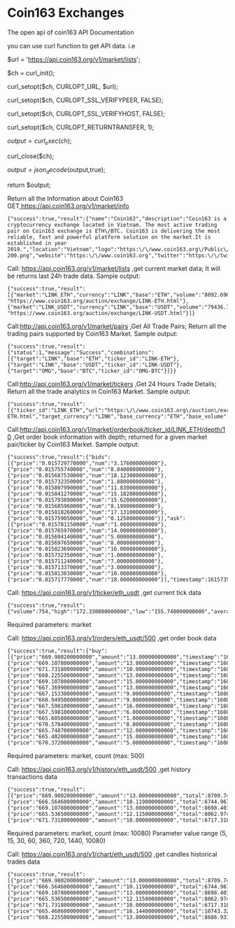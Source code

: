# Coin163 Exchanges
The open api of coin163
API Documentation

you can use curl function to get API data. i.e


$url = 'https://api.coin163.org/v1/market/lists';

$ch = curl_init();

curl_setopt($ch, CURLOPT_URL, $url);

curl_setopt($ch, CURLOPT_SSL_VERIFYPEER, FALSE);

curl_setopt($ch, CURLOPT_SSL_VERIFYHOST, FALSE);

curl_setopt($ch, CURLOPT_RETURNTRANSFER, 1);

$output = curl_exec($ch);

curl_close($ch);

$output = json_decode($output,true);

return $output;

Return all the Information about Coin163
GET,https://api.coin163.org/v1/market/info
```
{"success":true,"result":{"name":"Coin163","description":"Coin163 is a cryptocurrency exchange located in Vietnam. The most active trading pair on Coin163 exchange is ETH\/BTC. Coin163 is delivering the most reliable, fast and powerful platform solution on the market.It is established in year 2019.","location":"Vietnam","logo":"https:\/\/www.coin163.org\/Public\/Home\/images\/logo-200.png","website":"https:\/\/www.coin163.org","twitter":"https:\/\/twitter.com\/Coin163Org","telegram":"https:\/\/t.me\/Coin163_Community","email":"support@coin163.org"}}
```

Call: https://api.coin163.org/v1/market/lists ,get current market data;
It will be returns last 24h trade data. Sample output:
```
{"success":true,"result":[{"market":"LINK_ETH","currency":"LINK","base":"ETH","volume":"8092.696000000000","high":"0.021654800000","low":"0.020729210000","price":"0.021567180000","average":"0.021567180000","percent":0.04274294844561007,"timestamp":1608347747,"url": "https://www.coin163.org/auction/exchange/LINK-ETH.html"},{"market":"LINK_USDT","currency":"LINK","base":"USDT","volume":"79436.762000000000","high":"14.117698210000","low":"13.446719510000","price":"14.018644130000","average":"14.018644130000","percent":0.047527485714684424,"timestamp":1608347747,"url": "https://www.coin163.org/auction/exchange/LINK-USDT.html"}]}
```
Call:http://api.coin163.org/v1/market/pairs ,Get All Trade Pairs;
Return all the trading pairs supported by Coin163 Market. Sample output:
```
{"success":true,"result":{"status":1,"message":"Success","combinations":[{"target":"LINK","base":"ETH","ticker_id":"LINK-ETH"},{"target":"LINK","base":"USDT","ticker_id":"LINK-USDT"},{"target":"OMG","base":"BTC","ticker_id":"OMG-BTC"}]}}
```
Call:http://api.coin163.org/v1/market/tickers ,Get 24 Hours Trade Details;
Return all the trade analytics in Coin163 Market. Sample output:
```
{"success":true,"result":[{"ticker_id":"LINK_ETH","url":"https:\/\/www.coin163.org\/auction\/exchange\/LINK-ETH.html","target_currency":"LINK","base_currency":"ETH","base_volume":"6623.647000000000","high":"0.016371840000","low":"0.015549560000","bid":"0.015693090000","ask":"0.015721350000","last_price":"0.016177850000"}]}
```

Call:http://api.coin163.org/v1/market/orderbook/ticker_id/LINK_ETH/depth/10 ,Get order book information with depth;
returned for a given market pair/ticker by Coin163 Market. Sample output:
```
{"success":true,"result":{"bids":[{"price":"0.015729770000","num":"3.176000000000"},{"price":"0.015755740000","num":"8.840000000000"},{"price":"0.015687530000","num":"18.123000000000"},{"price":"0.015732350000","num":"1.880000000000"},{"price":"0.015807990000","num":"11.830000000000"},{"price":"0.015841270000","num":"15.182000000000"},{"price":"0.015793890000","num":"15.620000000000"},{"price":"0.015685960000","num":"8.199000000000"},{"price":"0.015818260000","num":"17.131000000000"},{"price":"0.015759050000","num":"0.125000000000"}],"ask":[{"price":"0.015781150000","num":"1.000000000000"},{"price":"0.015765970000","num":"14.000000000000"},{"price":"0.015694140000","num":"5.000000000000"},{"price":"0.015697650000","num":"8.000000000000"},{"price":"0.015823690000","num":"16.000000000000"},{"price":"0.015732350000","num":"1.000000000000"},{"price":"0.015711240000","num":"7.000000000000"},{"price":"0.015713370000","num":"3.000000000000"},{"price":"0.015813030000","num":"10.000000000000"},{"price":"0.015717770000","num":"18.000000000000"}],"timestamp":1615735925,"ticker_id":"LINK_ETH"}}
```


Call: https://api.coin163.org/v1/ticker/eth_usdt ,get current tick data
```
{"success":true,"result":{"volume":754,"high":"172.330000000000","low":"155.740000000000","average":4.932997347480105,"open":"155.740000000000","price":161.71652173913043,"timestamp":1594140778}}
```

Required parameters: market

Call: https://api.coin163.org/v1/orders/eth_usdt/500  ,get order book data
```
{"success":true,"result":{"buy":[{"price":"669.980200000000","amount":"13.000000000000","timestamp":"1608346929"},{"price":"669.107800000000","amount":"13.000000000000","timestamp":"1608346474"},{"price":"671.731800000000","amount":"10.000000000000","timestamp":"1608345492"},{"price":"668.225500000000","amount":"13.000000000000","timestamp":"1608346964"},{"price":"669.107800000000","amount":"15.000000000000","timestamp":"1608347312"},{"price":"667.369900000000","amount":"13.000000000000","timestamp":"1608346671"},{"price":"667.153300000000","amount":"9.000000000000","timestamp":"1608347303"},{"price":"668.949500000000","amount":"9.000000000000","timestamp":"1608345504"},{"price":"667.598100000000","amount":"16.000000000000","timestamp":"1608345438"},{"price":"667.598100000000","amount":"6.000000000000","timestamp":"1608346355"},{"price":"665.605800000000","amount":"1.000000000000","timestamp":"1608345474"},{"price":"670.578400000000","amount":"8.000000000000","timestamp":"1608345798"},{"price":"665.748700000000","amount":"12.000000000000","timestamp":"1608346413"},{"price":"665.402000000000","amount":"15.000000000000","timestamp":"1608346791"},{"price":"670.372000000000","amount":"5.000000000000","timestamp":"1608346332"}]}}
```

Required parameters: market, count (max: 500)

Call: https://api.coin163.org/v1/history/eth_usdt/500 ,get history transactions data
```
{"success":true,"result":[{"price":"669.980200000000","amount":"13.000000000000","total":8709.7426,"type":"buy","timestamp":"1608346929"},{"price":"666.564600000000","amount":"10.119000000000","total":6744.9671874000005,"type":"sell","timestamp":"1608346700"},{"price":"669.107800000000","amount":"13.000000000000","total":8698.4014,"type":"buy","timestamp":"1608346474"},{"price":"665.536500000000","amount":"12.115000000000","total":8062.974697500001,"type":"sell","timestamp":"1608345505"},{"price":"671.731800000000","amount":"10.000000000000","total":6717.318,"type":"buy","timestamp":"1608345492"}]}}
```



Required parameters: market, count (max: 10080) Parameter value range (5, 15, 30, 60, 360, 720, 1440, 10080)

Call: https://api.coin163.org/v1/chart/eth_usdt/500 ,get candles historical trades data

```
{"success":true,"result":[{"price":"669.980200000000","amount":"13.000000000000","total":8709.7426,"type":"buy","timestamp":"1608346929"},{"price":"666.564600000000","amount":"10.119000000000","total":6744.9671874000005,"type":"sell","timestamp":"1608346700"},{"price":"669.107800000000","amount":"13.000000000000","total":8698.4014,"type":"buy","timestamp":"1608346474"},{"price":"665.536500000000","amount":"12.115000000000","total":8062.974697500001,"type":"sell","timestamp":"1608345505"},{"price":"671.731800000000","amount":"10.000000000000","total":6717.318,"type":"buy","timestamp":"1608345492"},{"price":"665.468600000000","amount":"16.144000000000","total":10743.3250784,"type":"sell","timestamp":"1608347187"},{"price":"668.225500000000","amount":"13.000000000000","total":8686.9315,"type":"buy","timestamp":"1608346964"}]}}
```





			
